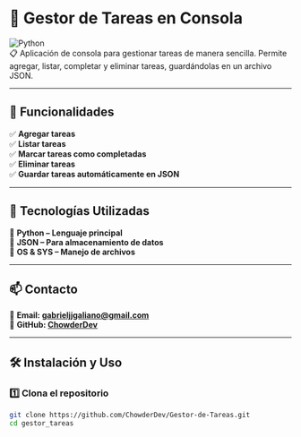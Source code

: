 # 📌 Gestor de Tareas en Consola  

![Python](https://img.shields.io/badge/-Python-3776AB?style=flat&logo=python&logoColor=white)  
📋 Aplicación de consola para gestionar tareas de manera sencilla. Permite agregar, listar, completar y eliminar tareas, guardándolas en un archivo JSON.  

---

## 🚀 Funcionalidades  
✅ **Agregar tareas**  
✅ **Listar tareas**  
✅ **Marcar tareas como completadas**  
✅ **Eliminar tareas**  
✅ **Guardar tareas automáticamente en JSON**  

---

## 📌 Tecnologías Utilizadas  
 🔹 **Python – Lenguaje principal**  
 🔹 **JSON – Para almacenamiento de datos**  
 🔹 **OS & SYS – Manejo de archivos**  

---

## 📫 Contacto  
 📧 **Email: gabrieljjgaliano@gmail.com**  
 🔗 **GitHub: [ChowderDev](https://github.com/ChowderDev)**  

---

## 🛠 Instalación y Uso  
### 1️⃣ **Clona el repositorio**  
```sh
git clone https://github.com/ChowderDev/Gestor-de-Tareas.git
cd gestor_tareas
